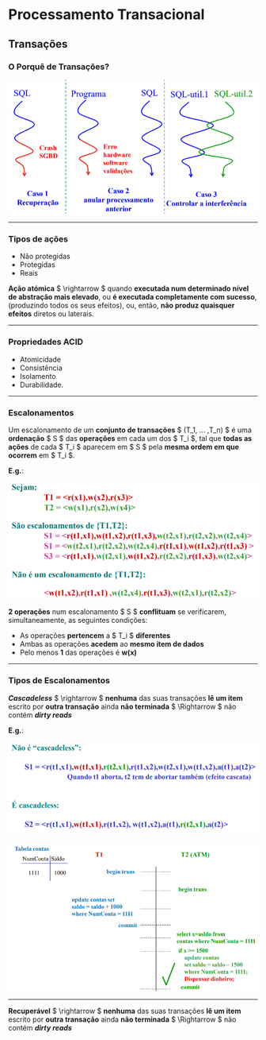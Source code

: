 # __Processamento Transacional__

## __Transações__

### __O Porquê de Transações?__

<div align=center> 

![](imgs/1.png)

</div>

---

### __Tipos de ações__

* Não protegidas
* Protegidas
* Reais

__Ação atómica__ $ \rightarrow $ quando __executada num determinado nível de
abstração mais elevado__, ou __é executada completamente com sucesso__, (produzindo todos os seus efeitos), ou, então, __não produz quaisquer efeitos__ diretos ou laterais.

---

### __Propriedades ACID__

* Atomicidade
* Consistência
* Isolamento
* Durabilidade.

---

### __Escalonamentos__

Um escalonamento de um __conjunto de transações__ $ (T_1, ... ,T_n) $ é
uma __ordenação__ $ S $ das __operações__ em cada um dos $ T_i $,  tal que __todas as ações__ de cada $ T_i $ aparecem em $ S $ pela __mesma ordem em que ocorrem__ em $ T_i $.

__E.g.__:

<div align=center> 

![](imgs/2.png)

</div>

__2 operações__ num escalonamento $ S $ __conflituam__ se verificarem, simultaneamente, as seguintes condições:
* As operações __pertencem__ a $ T_i $ __diferentes__
* Ambas as operações __acedem__ ao __mesmo item de dados__
* Pelo menos __1__ das operações é __w(x)__

---

### __Tipos de Escalonamentos__

___Cascadeless___ $ \rightarrow $ __nenhuma__ das suas transações __lê um item__ escrito por __outra transação__ ainda __não terminada__ $ \Rightarrow $ não contém ___dirty reads___

__E.g.__:

<div align=center> 

![](imgs/3.png)

</div>

<div align=center> 

![](imgs/4.png)

</div>

---

__Recuperável__ $ \rightarrow $ __nenhuma__ das suas transações __lê um item__ escrito por __outra transação__ ainda __não terminada__ $ \Rightarrow $ não contém ___dirty reads___
